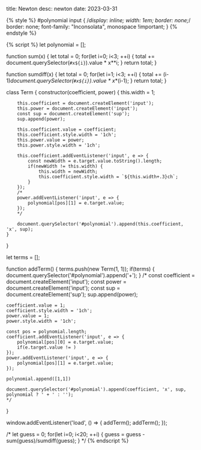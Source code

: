 title: Newton
 desc: newton
 date: 2023-03-31

{% style %}
#polynomial input {
	/*display: inline;
	width: 1em;
	border: none;*/
	border: none;
	font-family: "Inconsolata", monospace !important;
}
{% endstyle %}

<div id="polynomial">
	<!--input id="x2" value="1">x<sup><input id="x2" value="1"></sup>+<input id="x1" value="1">x+<input id="x0" value="1"-->
	<p id="root"></p>
</div>

{% script %}
let polynomial = [];

function sum(x) {
	let total = 0;
	for(let i=0; i<3; ++i) {
		total += document.querySelector(`#x${i}`).value * x**i;
	}
	return total;
}

function sumdiff(x) {
	let total = 0;
	for(let i=1; i<3; ++i) {
		total += (i-1)*document.querySelector(`#x${i}`).value * x**(i-1);
	}
	return total;
}

class Term {
	constructor(coefficient, power) {
		this.width = 1;

		this.coefficient = document.createElement('input');
		this.power = document.createElement('input');
		const sup = document.createElement('sup');
		sup.append(power);

		this.coefficient.value = coefficient;
		this.coefficient.style.width = '1ch';
		this.power.value = power;
		this.power.style.width = '1ch';

		this.coefficient.addEventListener('input', e => {
			const newWidth = e.target.value.toString().length;
			if(newWidth != this.width) {
				this.width = newWidth;
				this.coefficient.style.width = `${this.width+.3}ch`;
			}
		});
		/*
		power.addEventListener('input', e => {
			polynomial[pos][1] = e.target.value;
		});
		*/

		document.querySelector('#polynomial').append(this.coefficient, 'x', sup);
	}
}

let terms = [];

function addTerm() {
	terms.push(new Term(1, 1));
	if(terms) {
		document.querySelector('#polynomial').append('+');
	}
/*
	const coefficient = document.createElement('input');
	const power = document.createElement('input');
	const sup = document.createElement('sup');
	sup.append(power);

	coefficient.value = 1;
	coefficient.style.width = '1ch';
	power.value = 1;
	power.style.width = '1ch';

	const pos = polynomial.length;
	coefficient.addEventListener('input', e => {
		polynomial[pos][0] = e.target.value;
		if(e.target.value != )
	});
	power.addEventListener('input', e => {
		polynomial[pos][1] = e.target.value;
	});

	polynomial.append([1,1])

	document.querySelector('#polynomial').append(coefficient, 'x', sup, polynomial ? ' + ' : '');
	*/
}

window.addEventListener('load', () => {
	addTerm();
	addTerm();
});

/*
let guess = 0;
for(let i=0; i<20; ++i) {
	guess = guess - sum(guess)/sumdiff(guess);
}
*/
{% endscript %}
